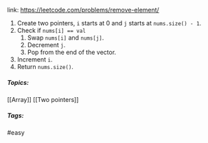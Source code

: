 link: https://leetcode.com/problems/remove-element/

1. Create two pointers, `i` starts at 0 and `j` starts at `nums.size() - 1`.
2. Check if `nums[i] == val`
	1. Swap `nums[i]` and `nums[j]`.
	2. Decrement `j`.
	3. Pop from the end of the vector.
3. Increment `i`.
4. Return `nums.size()`.

##### Topics:
[[Array]] [[Two pointers]]

##### Tags:
#easy 
